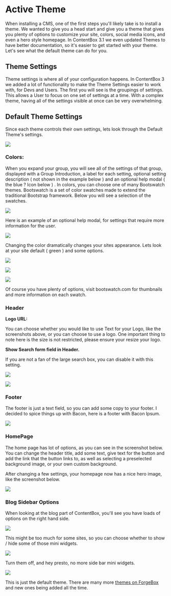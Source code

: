 # Active Theme

When installing a CMS, one of the first steps you'll likely take is to install a theme. We wanted to give you a head start and give you a theme that gives you plenty of options to customize your site, colors, social media icons, and even a hero style homepage. In ContentBox 3.1 we even updated Themes to have better documentation, so it's easier to get started with your theme. Let's see what the default theme can do for you.

## Theme Settings

Theme settings is where all of your configuration happens. In ContentBox 3 we added a lot of functionality to make the Theme Settings easier to work with, for Devs and Users. The first you will see is the groupings of settings. This allows a User to focus on one set of settings at a time. With a complex theme, having all of the settings visible at once can be very overwhelming.

## Default Theme Settings

Since each theme controls their own settings, lets look through the Default Theme's settings.

![](../../../.gitbook/assets/cb3_theme.JPG)

### Colors:

When you expand your group, you will see all of the settings of that group, displayed with a Group Introduction, a label for each setting, optional setting description \( not shown in the example below \) and an optional help modal \( the blue ? Icon below \) . In colors, you can choose one of many Bootswatch themes. Bootswatch is a set of color swatches made to extend the traditional Bootstrap framework. Below you will see a selection of the swatches.

![](../../../.gitbook/assets/cb_theme_colors.JPG)

Here is an example of an optional help modal, for settings that require more information for the user.

![](../../../.gitbook/assets/cb_theme_help_modal.JPG)

Changing the color dramatically changes your sites appearance. Lets look at your site default \( green \) and some options.

![](../../../.gitbook/assets/cb_theme_green.JPG)

![](../../../.gitbook/assets/cb_theme_cyborg.JPG)

![](../../../.gitbook/assets/cb_theme_superhero.JPG)

Of course you have plenty of options, visit bootswatch.com for thumbnails and more information on each swatch.

### Header

**Logo URL:**

You can choose whether you would like to use Text for your Logo, like the screenshots above, or you can choose to use a logo. One important thing to note here is the size is not restricted, please ensure your resize your logo.

**Show Search form field in Header.**

If you are not a fan of the large search box, you can disable it with this setting.

![](../../../.gitbook/assets/cb_theme_header.JPG)

![](../../../.gitbook/assets/cb_theme_header_changed.JPG)

### Footer

The footer is just a text field, so you can add some copy to your footer. I decided to spice things up with Bacon, here is a footer with Bacon Ipsum.

![](../../../.gitbook/assets/cb_theme_footer.JPG)

### HomePage

The home page has lot of options, as you can see in the screenshot below. You can change the header title, add some text, give text for the button and add the link that the button links to, as well as selecting a preselected background image, or your own custom background.

After changing a few settings, your homepage now has a nice hero image, like the screenshot below.

![](../../../.gitbook/assets/cb_theme_homepage.JPG)

### Blog Sidebar Options

When looking at the blog part of ContentBox, you'll see you have loads of options on the right hand side.

![](../../../.gitbook/assets/cb_theme_blogsidebar_on.JPG)

This might be too much for some sites, so you can choose whether to show / hide some of those mini widgets.

![](../../../.gitbook/assets/cb_theme_blogsidebar.JPG)

Turn them off, and hey presto, no more side bar mini widgets.

![](../../../.gitbook/assets/cb_theme_blogsidebar_off.JPG)

This is just the default theme. There are many more [themes on ForgeBox](https://forgebox.io/type/contentbox-themes) and new ones being added all the time.

